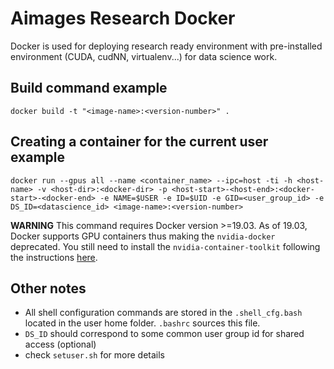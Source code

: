 # Aimages Research Docker

Docker is used for deploying research ready environment with pre-installed environment (CUDA, cudNN, virtualenv...) for data science work.

## Build command example

`docker build -t "<image-name>:<version-number>" .`

## Creating a container for the current user example

`docker run --gpus all --name <container_name> --ipc=host -ti -h <host-name> -v <host-dir>:<docker-dir> -p <host-start>-<host-end>:<docker-start>-<docker-end> -e NAME=$USER -e ID=$UID -e GID=<user_group_id> -e DS_ID=<datascience_id> <image-name>:<version-number>`

**WARNING**
This command requires Docker version >=19.03. As of 19.03, Docker supports GPU containers thus making the `nvidia-docker` deprecated.
You still need to install the `nvidia-container-toolkit` following the instructions [here](https://github.com/NVIDIA/nvidia-docker).


## Other notes

* All shell configuration commands are stored in the `.shell_cfg.bash` located in the user home folder. `.bashrc` sources this file.
* `DS_ID` should correspond to some common user group id for shared access (optional)
* check `setuser.sh` for more details
